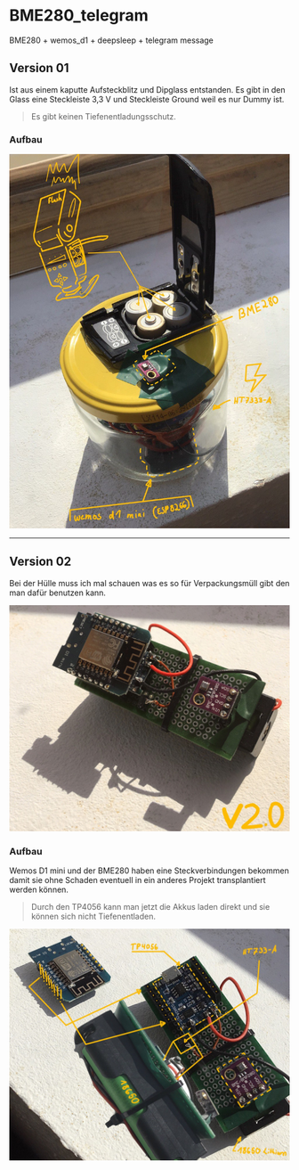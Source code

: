 # BME280_telegram
BME280 + wemos_d1 + deepsleep + telegram message

## Version 01

Ist aus einem kaputte Aufsteckblitz und Dipglass entstanden. Es gibt in den Glass eine Steckleiste 3,3 V und Steckleiste Ground weil es nur Dummy ist.

> Es gibt keinen Tiefenentladungsschutz.

### Aufbau

![v01](img/telegram_v01.jpg)

---

## Version 02

Bei der Hülle muss ich mal schauen was es so für Verpackungsmüll gibt den man dafür benutzen kann.

![v02](img/telegram_v02.jpg)

### Aufbau

Wemos D1 mini und der BME280 haben eine Steckverbindungen bekommen damit sie ohne Schaden eventuell in ein anderes Projekt transplantiert werden können.

> Durch den TP4056 kann man jetzt die Akkus laden direkt und sie können sich nicht Tiefenentladen. 

![aufbau](img/telegram_v02_splitt.jpg)
